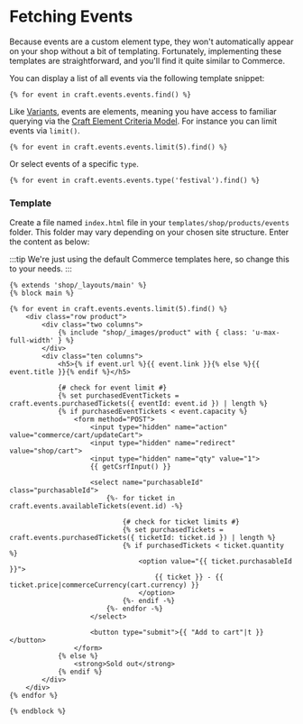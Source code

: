 # Fetching Events

Because events are a custom element type, they won't automatically appear on your shop without a bit of templating. Fortunately, implementing these templates are straightforward, and you'll find it quite similar to Commerce.

You can display a list of all events via the following template snippet:

```twig
{% for event in craft.events.events.find() %}
```

Like [Variants](https://craftcommerce.com/docs/variant-model), events are elements, meaning you have access to familiar querying via the [Craft Element Criteria Model](https://craftcms.com/docs/templating/elementcriteriamodel). For instance you can limit events via `limit()`.

```twig
{% for event in craft.events.events.limit(5).find() %}
```

Or select events of a specific `type`.

```twig
{% for event in craft.events.events.type('festival').find() %}
```

### Template

Create a file named `index.html` file in your `templates/shop/products/events` folder. This folder may vary depending on your chosen site structure. Enter the content as below:

:::tip
We're just using the default Commerce templates here, so change this to your needs.
:::

```twig
{% extends 'shop/_layouts/main' %}
{% block main %}

{% for event in craft.events.events.limit(5).find() %}
    <div class="row product">
        <div class="two columns">
            {% include "shop/_images/product" with { class: 'u-max-full-width' } %}
        </div>
        <div class="ten columns">
            <h5>{% if event.url %}{{ event.link }}{% else %}{{ event.title }}{% endif %}</h5>

            {# check for event limit #}
            {% set purchasedEventTickets = craft.events.purchasedTickets({ eventId: event.id }) | length %}
            {% if purchasedEventTickets < event.capacity %}
                <form method="POST">
                    <input type="hidden" name="action" value="commerce/cart/updateCart">
                    <input type="hidden" name="redirect" value="shop/cart">
                    <input type="hidden" name="qty" value="1">
                    {{ getCsrfInput() }}

                    <select name="purchasableId" class="purchasableId">
                        {%- for ticket in craft.events.availableTickets(event.id) -%}

                            {# check for ticket limits #}
                            {% set purchasedTickets = craft.events.purchasedTickets({ ticketId: ticket.id }) | length %}
                            {% if purchasedTickets < ticket.quantity %}
                                <option value="{{ ticket.purchasableId }}">
                                    {{ ticket }} - {{ ticket.price|commerceCurrency(cart.currency) }}
                                </option>
                            {%- endif -%}
                        {%- endfor -%}
                    </select>

                    <button type="submit">{{ "Add to cart"|t }}</button>
                </form>
            {% else %}
                <strong>Sold out</strong>
            {% endif %}
        </div>
    </div>
{% endfor %}

{% endblock %}
```
